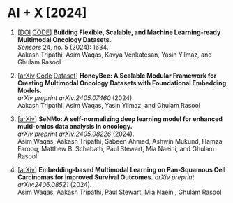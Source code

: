 # AI + X [2024]

1. [[DOI](https://doi.org/10.3390/s24051634) [CODE](https://github.com/lab-rasool/MINDS)] **Building Flexible, Scalable, and Machine Learning-ready Multimodal Oncology Datasets.**    
   *Sensors* 24, no. 5 (2024): 1634.  
   Aakash Tripathi, Asim Waqas, Kavya Venkatesan, Yasin Yilmaz, and Ghulam Rasool
   
1. [[arXiv](https://arxiv.org/abs/2405.07460) [Code](https://github.com/lab-rasool/HoneyBee) [Dataset](https://huggingface.co/datasets/Lab-Rasool/TCGA)] **HoneyBee: A Scalable Modular Framework for Creating Multimodal Oncology Datasets with Foundational Embedding Models.**    
   *arXiv preprint arXiv:2405.07460* (2024).  
   Aakash Tripathi, Asim Waqas, Yasin Yilmaz, and Ghulam Rasool  

1. [[arXiv](https://arxiv.org/abs/2405.08226v1)] **SeNMo: A self-normalizing deep learning model for enhanced multi-omics data analysis in oncology.**    
   *arXiv preprint arXiv:2405.08226* (2024).  
    Asim Waqas, Aakash Tripathi, Sabeen Ahmed, Ashwin Mukund, Hamza Farooq, Matthew B. Schabath, Paul Stewart, Mia Naeini, and Ghulam Rasool.

1. [[arXiv](https://arxiv.org/abs/2406.08521)] **Embedding-based Multimodal Learning on Pan-Squamous Cell Carcinomas for Improved Survival Outcomes.**
   *arXiv preprint arXiv:2406.08521* (2024).  
    Asim Waqas, Aakash Tripathi, Paul Stewart, Mia Naeini, Ghulam Rasool
